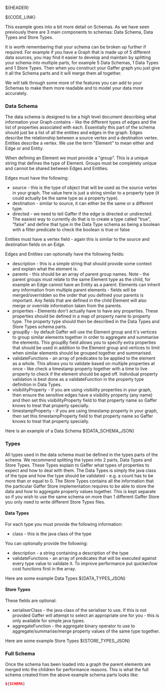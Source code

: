 ${HEADER}

${CODE_LINK}

This example goes into a bit more detail on Schemas. As we have seen previously there are 3 main components to schemas: Data Schema, Data Types and Store Types.

It is worth remembering that your schema can be broken up further if required. 
For example if you have a Graph that is made up of 5 different data sources, you may find it easier to develop and maintain by splitting your schema into multiple parts, for example 5 Data Schemas, 1 Data Types and 1 Store Types. 
Then when you construct your Gaffer graph you just give it all the Schema parts and it will merge them all together.  

We will talk through some more of the features you can add to your Schemas to make them more readable and to model your data more accurately.


### Data Schema
The data schema is designed to be a high level document describing what information your Graph contains - like the different types of edges and the list of properties associated with each. 
Essentially this part of the schema should just be a list of all the entities and edges in the graph. 
Edges describe the relationship between a source vertex and a destination vertex. 
Entities describe a vertex. We use the term "Element" to mean either and Edge or and Entity.

When defining an Element we must provide a "group". This is a unique string that defines the type of Element. 
Groups must be completely unique and cannot be shared between Edges and Entities.

Edges must have the following:
- source - this is the type of object that will be used as the source vertex in your graph. The value here is just a string similar to a property type (it could actually be the same type as a property type).
- destination - similar to source, it can either be the same or a different type.
- directed - we need to tell Gaffer if the edge is directed or undirected. The easiest way to currently do that is to create a type called "true", "false" and define that type in the Data Type schema as being a boolean with a filter predicate to check the boolean is true or false

Entities must have a vertex field - again this is similar to the source and destination fields on an Edge.


Edges and Entities can optionally have the following fields:
- description - this is a simple string that should provide some context and explain what the element is.
- parents - this should be an array of parent group names. Note - the parent groups must relate to the same Element type as the child, for example an Edge cannot have an Entity as a parent. Elements can inherit any information from multiple parent elements - fields will be merged/overridden so the order that you defined your parents is important. Any fields that are defined in the child Element will also merge or override information taken from the parents.
- properties - Elements don't actually have to have any properties. These properties should be defined in a map of property name to property type. The property type should then be described in the Data Types and Store Types schema parts.
- groupBy - by default Gaffer will use the Element group and it's vertices to group similar elements together in order to aggregate and summarise the elements. This groupBy field allows you to specify extra properties that should be used in addition to the Element group and vertices to limit when similar elements should be grouped together and summarised.
- validateFunctions - an array of predicates to be applied to the element as a whole. This allows you to validate based on multiple properties at once - like check a timestamp property together with a time to live property to check if the element should be aged off. Individual property validation is best done as a validateFunction in the property type definition in Data Types.
- visibilityProperty - if you are using visibility properties in your graph, then ensure the sensitive edges have a visibility property (any name) and then set this visibilityProperty field to that property name so Gaffer knows to treat that property specially.
- timestampProperty - if you are using timestamp property in your graph, then set this timestampProperty field to that property name so Gaffer knows to treat that property specially.

Here is an example of a Data Schema
${DATA_SCHEMA_JSON}


### Types
All types used in the data schema must be defined in the types parts of the schema. We recommend splitting the types into 2 parts, Data Types and Store Types. These Types explain to Gaffer what types of properties to expect and how to deal with them.
The Data Types is simply the java class of the type and how the type should be validated - e.g. a count has to be more than or equal to 0.
The Store Types contains all the information that the particular Gaffer Store implementation requires to be able to store the data and how to aggregate property values together. This is kept separate so if you wish to use the same schema on more than 1 different Gaffer Store you only need to write different Store Types files.


#### Data Types
For each type you must provide the following information:

- class - this is the java class of the type

You can optionally provide the following:

- description - a string containing a description of the type
- validateFunctions - an array of predicates that will be executed against every type value to validate it. To improve performance put quicker/low cost functions first in the array.

Here are some example Data Types
${DATA_TYPES_JSON}

#### Store Types
These fields are optional:

- serialiserClass - the java class of the serialiser to use. If this is not provided Gaffer will attempt to select an appropriate one for you - this is only available for simple java types.
- aggregateFunction - the aggregate binary operator to use to aggregate/summarise/merge property values of the same type together.

Here are some example Store Types
${STORE_TYPES_JSON}


### Full Schema
Once the schema has been loaded into a graph the parent elements are merged into the children for performance reasons. This is what the full schema created from the above example schema parts looks like:

```json
${SCHEMA}
```
